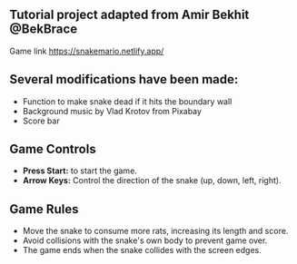 ## Tutorial project adapted from Amir Bekhit @BekBrace

Game link https://snakemario.netlify.app/

## Several modifications have been made:
- Function to make snake dead if it hits the boundary wall
- Background music by Vlad Krotov from Pixabay
- Score bar

## Game Controls
- **Press Start:** to start the game.
- **Arrow Keys:** Control the direction of the snake (up, down, left, right).

## Game Rules
- Move the snake to consume more rats, increasing its length and score.
- Avoid collisions with the snake's own body to prevent game over.
- The game ends when the snake collides with the screen edges.
